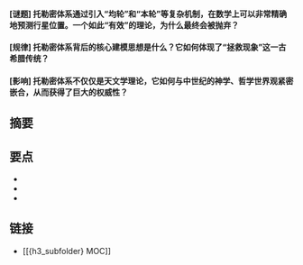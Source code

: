 #### [谜题] 托勒密体系通过引入“均轮”和“本轮”等复杂机制，在数学上可以非常精确地预测行星位置。一个如此“有效”的理论，为什么最终会被抛弃？


#### [规律] 托勒密体系背后的核心建模思想是什么？它如何体现了“拯救现象”这一古希腊传统？


#### [影响] 托勒密体系不仅仅是天文学理论，它如何与中世纪的神学、哲学世界观紧密嵌合，从而获得了巨大的权威性？


## 摘要


## 要点

- 
- 
- 

## 链接

- [[{h3_subfolder} MOC]]

